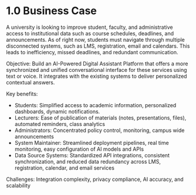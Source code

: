 # 1.0 Business Case
A university is looking to improve student, faculty, and administrative access to institutional data such as course schedules, deadlines, and announcements. As of right now, students must navigate through multiple disconnected systems, such as LMS, registration, email and calendars. This leads to inefficiency, missed deadlines, and redundant communication.

Objective: Build an AI-Powered Digital Assistant Platform that offers a more synchronized and unified conversational interface for these services using text or voice. It integrates with the existing systems to deliver personalized contextual answers.

Key benefits:
- Students: Simplified access to academic information, personalized dashboards, dynamic notifications.
- Lecturers: Ease of publication of materials (notes, presentations, files), automated reminders, class analytics
- Administrators: Concentrated policy control, monitoring, campus wide announcements
- System Maintainer: Streamlined deployment pipelines, real time monitoring, easy configuration of AI models and APIs
- Data Source Systems: Standardized API integrations, consistent synchronization, and reduced data redundancy across LMS, registration, calendar, and email services

Challenges:  Integration complexity, privacy compliance, AI accuracy, and scalability
